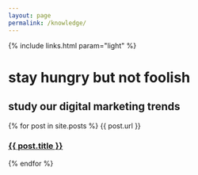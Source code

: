 ```yaml
---
layout: page
permalink: /knowledge/
---
```

<!-- hero -->
<div id="hero" class="hero hero__bg hero__knowledge">
  <div class="hero-a">
    <div class="header header-trans">
      <div class="container">
        <div class="row">
          {% include links.html param="light" %}
        </div>
      </div>
    </div>
    <div class="container">
      <div class="hero-content tac">
        <h1 class="hd-1 mt">stay hungry but not foolish</h1>
      </div>
    </div>
  </div>
  <div class="hero-b tac">
    <h2 class="hd-1">study our digital marketing trends</h2>
    <div class="breathe">
      <img src="{{ site.baseurl }}/img/hero-scatter-logo.png" alt="">
    </div>
    <div class="hidden-xs skip tac">
      <a href="#content"><img src="{{ site.baseurl }}/img/i-arrow.png" alt=""></a>
    </div>
  </div>
</div>
<!-- /hero -->

<div id="content" class="mt">
  <div class="container">
    <div class="row">
      {% for post in site.posts %}
      {{ post.url }}
      <div class="col-md-{% cycle '6','6','4','4','4' %} mb">
        <a href="{{ site.baseurl }}{{ post.url }}">
          <div class="article {% cycle '','','article-sm','article-sm','article-sm'%} tac" style="background-image:url('{{ site.baseurl }}/img/articles/{{post.image}}')">
            <h3>{{ post.title }}</h3>
          </div>
        </a>
      </div>
      {% endfor %}
    </div>
  </div>
</div>

